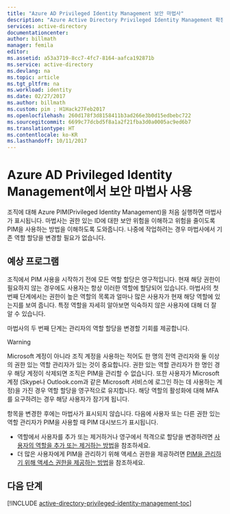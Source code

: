 ```yaml
---
title: "Azure AD Privileged Identity Management 보안 마법사"
description: "Azure Active Directory Privileged Identity Management 확장을 처음 실행하면 보안 마법사가 표시됩니다. 이 문서는 마법사를 사용하는 단계를 설명합니다."
services: active-directory
documentationcenter: 
author: billmath
manager: femila
editor: 
ms.assetid: a53a3719-8cc7-4fc7-8164-aafca192871b
ms.service: active-directory
ms.devlang: na
ms.topic: article
ms.tgt_pltfrm: na
ms.workload: identity
ms.date: 02/27/2017
ms.author: billmath
ms.custom: pim ; H1Hack27Feb2017
ms.openlocfilehash: 260d178f3d8158411b3ad266e3b0d15edbebc722
ms.sourcegitcommit: 6699c77dcbd5f8a1a2f21fba3d0a0005ac9ed6b7
ms.translationtype: HT
ms.contentlocale: ko-KR
ms.lasthandoff: 10/11/2017
---
```

# <a name="using-the-security-wizard-in-azure-ad-privileged-identity-management"></a>Azure AD Privileged Identity Management에서 보안 마법사 사용 
조직에 대해 Azure PIM(Privileged Identity Management)을 처음 실행하면 마법사가 표시됩니다. 마법사는 권한 있는 ID에 대한 보안 위험을 이해하고 위험을 줄이도록 PIM을 사용하는 방법을 이해하도록 도와줍니다. 나중에 작업하려는 경우 마법사에서 기존 역할 할당을 변경할 필요가 없습니다.

## <a name="what-to-expect"></a>예상 프로그램
조직에서 PIM 사용을 시작하기 전에 모든 역할 할당은 영구적입니다. 현재 해당 권한이 필요하지 않는 경우에도 사용자는 항상 이러한 역할에 할당되어 있습니다.  마법사의 첫 번째 단계에서는 권한이 높은 역할의 목록과 얼마나 많은 사용자가 현재 해당 역할에 있는지를 보여 줍니다. 특정 역할을 자세히 알아보면 익숙하지 않은 사용자에 대해 더 잘 알 수 있습니다.

마법사의 두 번째 단계는 관리자의 역할 할당을 변경할 기회를 제공합니다.  

> [!WARNING]
> Microsoft 계정이 아니라 조직 계정을 사용하는 적어도 한 명의 전역 관리자와 둘 이상의 권한 있는 역할 관리자가 있는 것이 중요합니다. 권한 있는 역할 관리자가 한 명인 경우 해당 계정이 삭제되면 조직은 PIM을 관리할 수 없습니다.
> 또한 사용자가 Microsoft 계정 (Skype나 Outlook.com과 같은 Microsoft 서비스에 로그인 하는 데 사용하는 계정)을 가진 경우 역할 할당을 영구적으로 유지합니다. 해당 역할의 활성화에 대해 MFA를 요구하려는 경우 해당 사용자가 잠기게 됩니다.
> 
> 

항목을 변경한 후에는 마법사가 표시되지 않습니다. 다음에 사용자 또는 다른 권한 있는 역할 관리자가 PIM을 사용할 때 PIM 대시보드가 표시됩니다.  

* 역할에서 사용자를 추가 또는 제거하거나 영구에서 적격으로 할당을 변경하려면 [사용자의 역할을 추가 또는 제거하는 방법](active-directory-privileged-identity-management-how-to-add-role-to-user.md)을 참조하세요.
* 더 많은 사용자에게 PIM을 관리하기 위해 액세스 권한을 제공하려면 [PIM을 관리하기 위해 액세스 권한을 제공하는 방법](active-directory-privileged-identity-management-how-to-give-access-to-pim.md)을 참조하세요.

## <a name="next-steps"></a>다음 단계
[!INCLUDE [active-directory-privileged-identity-management-toc](../../includes/active-directory-privileged-identity-management-toc.md)]

